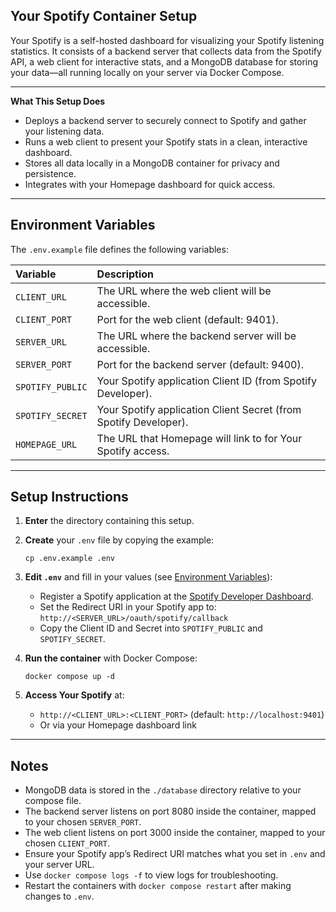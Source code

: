 ## Your Spotify Container Setup

Your Spotify is a self-hosted dashboard for visualizing your Spotify listening statistics. It consists of a backend server that collects data from the Spotify API, a web client for interactive stats, and a MongoDB database for storing your data—all running locally on your server via Docker Compose.

---

**What This Setup Does**

- Deploys a backend server to securely connect to Spotify and gather your listening data.
- Runs a web client to present your Spotify stats in a clean, interactive dashboard.
- Stores all data locally in a MongoDB container for privacy and persistence.
- Integrates with your Homepage dashboard for quick access.

---

## Environment Variables

The `.env.example` file defines the following variables:

| Variable         | Description                                                      |
| :--------------- | :---------------------------------------------------------------|
| `CLIENT_URL`     | The URL where the web client will be accessible.                 |
| `CLIENT_PORT`    | Port for the web client (default: 9401).                        |
| `SERVER_URL`     | The URL where the backend server will be accessible.             |
| `SERVER_PORT`    | Port for the backend server (default: 9400).                    |
| `SPOTIFY_PUBLIC` | Your Spotify application Client ID (from Spotify Developer).     |
| `SPOTIFY_SECRET` | Your Spotify application Client Secret (from Spotify Developer). |
| `HOMEPAGE_URL`   | The URL that Homepage will link to for Your Spotify access.      |


---

## Setup Instructions

1. **Enter** the directory containing this setup.

2. **Create** your `.env` file by copying the example:

    ```
    cp .env.example .env
    ```

3. **Edit `.env`** and fill in your values (see [Environment Variables](#environment-variables)):
    - Register a Spotify application at the [Spotify Developer Dashboard](https://developer.spotify.com/dashboard/applications).
    - Set the Redirect URI in your Spotify app to:  
      `http://<SERVER_URL>/oauth/spotify/callback`
    - Copy the Client ID and Secret into `SPOTIFY_PUBLIC` and `SPOTIFY_SECRET`.

4. **Run the container** with Docker Compose:

    ```
    docker compose up -d
    ```

5. **Access Your Spotify** at:
    - `http://<CLIENT_URL>:<CLIENT_PORT>` (default: `http://localhost:9401`)
    - Or via your Homepage dashboard link

---

## Notes

- MongoDB data is stored in the `./database` directory relative to your compose file.
- The backend server listens on port 8080 inside the container, mapped to your chosen `SERVER_PORT`.
- The web client listens on port 3000 inside the container, mapped to your chosen `CLIENT_PORT`.
- Ensure your Spotify app’s Redirect URI matches what you set in `.env` and your server URL.
- Use `docker compose logs -f` to view logs for troubleshooting.
- Restart the containers with `docker compose restart` after making changes to `.env`.

